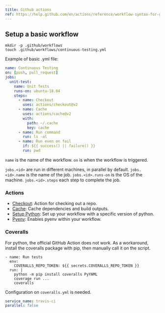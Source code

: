 ```yaml
---
title: Github actions
ref: https://help.github.com/en/actions/reference/workflow-syntax-for-github-actions
---
```


## Setup a basic workflow

```shell
mkdir -p .github/workflows
touch .github/workflows/continuous-testing.yml
```

Example of basic .yml file:

```yml
name: Continuous Testing
on: [push, pull_request]
jobs:
  unit-test:
    name: Unit Tests
    runs-on: ubuntu-18.04
    steps:
      - name: Checkout
        uses: actions/checkout@v2
      - name: Cache
        uses: actions/cache@v2
        with:
          path: ~/.cache
          key: cache
      - name: Run command
        run: ls -al
      - name: Run even on fail
        if: ${{ success() || failure() }}
        run: pwd
```

`name` is the name of the workflow.
`on` is when the workflow is triggered.

`jobs.<id>` are run in different machines, in parallel by default.
`jobs.<id>.name` is the name of the job.
`jobs.<id>.runs-on` is the OS of the machine.
`jobs.<id>.steps` each step to complete the job.

### Actions

- [Checkout](https://github.com/actions/checkout): Action for checking out a repo.
- [Cache](https://github.com/actions/cache): Cache dependencies and build outputs.
- [Setup Python](https://github.com/actions/setup-python): Set up your workflow with a specific
version of python.
- [Pyenv](https://github.com/gabrielfalcao/pyenv-action): Enables pyenv within your workflow.

### Coveralls

For python, the official GitHub Action does not work.
As a workaround, install the coveralls package with pip,
then manually call it on the script.

```shell
- name: Run tests
  env:
    COVERALLS_REPO_TOKEN: ${{ secrets.COVERALLS_REPO_TOKEN }}
  run: |
    python -m pip install coveralls PyYAML
    coverage run ...
    coveralls
```

Configuration on `coveralls.yml` is needed.

```yaml
service_name: travis-ci
parallel: false
```
